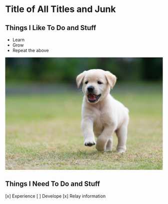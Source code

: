 # Title of All Titles and Junk


## Things I Like To Do and Stuff

- Learn
- Grow
- Repeat the above

<img src="when-do-puppies-start-walking.jpg"/>

## Things I Need To Do and Stuff

[x] Experience
[ ] Develope
[x] Relay information
